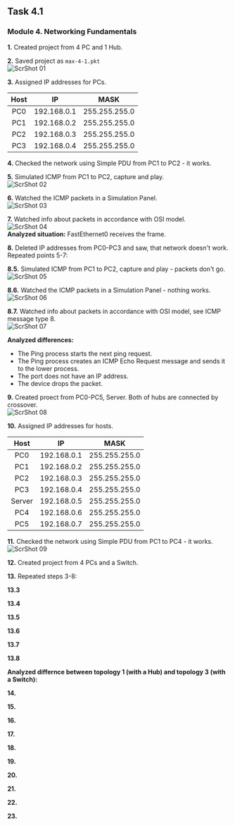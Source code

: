 ## Task 4.1
### Module 4. Networking Fundamentals

**1.** Created project from 4 PC and 1 Hub.  

**2.** Saved project as `max-4-1.pkt`  
![ScrShot 01](https://github.com/nigth/DevOps_online_Kyiv_2020Q3Q4/blob/master/m4/task4.1/shots/01.png "ScrShot 01")  

**3.** Assigned IP addresses for PCs.  

| Host | IP | MASK |
|:--:|:--:|:----:|
|PC0|192.168.0.1|255.255.255.0|
|PC1|192.168.0.2|255.255.255.0|
|PC2|192.168.0.3|255.255.255.0|
|PC3|192.168.0.4|255.255.255.0|

**4.** Checked the network using Simple PDU from PC1 to PC2 - it works.  

**5.** Simulated ICMP from PC1 to PC2, capture and play.  
![ScrShot 02](https://github.com/nigth/DevOps_online_Kyiv_2020Q3Q4/blob/master/m4/task4.1/shots/02.png "ScrShot 02")  

**6.** Watched the ICMP packets in a Simulation Panel.  
![ScrShot 03](https://github.com/nigth/DevOps_online_Kyiv_2020Q3Q4/blob/master/m4/task4.1/shots/03.png "ScrShot 03")  

**7.** Watched info about packets in accordance with OSI model.  
![ScrShot 04](https://github.com/nigth/DevOps_online_Kyiv_2020Q3Q4/blob/master/m4/task4.1/shots/04.png "ScrShot 04")  
**Analyzed situation:** FastEthernet0 receives the frame.  

**8.** Deleted IP addresses from PC0-PC3 and saw, that network doesn't work. Repeated points 5-7:  

**8.5.** Simulated ICMP from PC1 to PC2, capture and play - packets don't go.  
![ScrShot 05](https://github.com/nigth/DevOps_online_Kyiv_2020Q3Q4/blob/master/m4/task4.1/shots/05.png "ScrShot 05")  

**8.6.** Watched the ICMP packets in a Simulation Panel - nothing works.  
![ScrShot 06](https://github.com/nigth/DevOps_online_Kyiv_2020Q3Q4/blob/master/m4/task4.1/shots/06.png "ScrShot 06")  

**8.7.** Watched info about packets in accordance with OSI model, see ICMP message type 8.  
![ScrShot 07](https://github.com/nigth/DevOps_online_Kyiv_2020Q3Q4/blob/master/m4/task4.1/shots/07.png "ScrShot 07")  

**Analyzed differences:**  
- The Ping process starts the next ping request.  
- The Ping process creates an ICMP Echo Request message and sends it to the lower process.  
- The port does not have an IP address.  
- The device drops the packet.  

**9.** Created proect from PC0-PC5, Server. Both of hubs are connected by crossover.  
![ScrShot 08](https://github.com/nigth/DevOps_online_Kyiv_2020Q3Q4/blob/master/m4/task4.1/shots/08.png "ScrShot 08")  

**10.** Assigned IP addresses for hosts.   

| Host | IP | MASK |
|:--:|:--:|:----:|
|PC0|192.168.0.1|255.255.255.0|
|PC1|192.168.0.2|255.255.255.0|
|PC2|192.168.0.3|255.255.255.0|
|PC3|192.168.0.4|255.255.255.0|
|Server|192.168.0.5|255.255.255.0|
|PC4|192.168.0.6|255.255.255.0|
|PC5|192.168.0.7|255.255.255.0|

**11.** Checked the network using Simple PDU from PC1 to PC4 - it works.  
![ScrShot 09](https://github.com/nigth/DevOps_online_Kyiv_2020Q3Q4/blob/master/m4/task4.1/shots/09.png "ScrShot 09")  

**12.** Created project from 4 PCs and a Switch.  

**13.** Repeated steps 3-8:  

**13.3**  

**13.4**  

**13.5**  

**13.6**  

**13.7**  

**13.8**  

**Analyzed differnce between topology 1 (with a Hub) and topology 3 (with a Switch):**  

**14.**  

**15.**  

**16.**  

**17.**  

**18.**  

**19.**  

**20.**  

**21.**  

**22.**  

**23.**  
 

